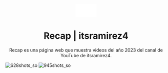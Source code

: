 <div align="center">
<img src="/src/astral.png" height="40px"/> 

<h1>Recap | itsramirez4</h1>
<p>Recap es una página web que muestra videos del año 2023 del canal de YouTube de itsramirez4.</p>
 </div>


![628shots_so](https://github.com/AstralByteStudios/Recap2023-itsramirez4/assets/104223738/d77745fd-31ad-43c1-bae9-557d5c4140c4)
![945shots_so](https://github.com/AstralByteStudios/Recap2023-itsramirez4/assets/104223738/ea0642e3-0a3a-42c5-ab59-df2918a4d6da)

